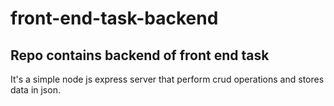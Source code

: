 # front-end-task-backend
## Repo contains backend of front end task

It's a simple node js express server that perform crud operations and stores data in json.
